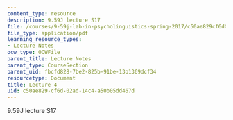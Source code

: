 ```yaml
---
content_type: resource
description: 9.59J lecture S17
file: /courses/9-59j-lab-in-psycholinguistics-spring-2017/c50ae829cf6d02ad14c4a50b05dd467d_MIT9_59jS17_lec4.pdf
file_type: application/pdf
learning_resource_types:
- Lecture Notes
ocw_type: OCWFile
parent_title: Lecture Notes
parent_type: CourseSection
parent_uid: fbcfd828-7be2-825b-91be-13b1369dcf34
resourcetype: Document
title: Lecture 4
uid: c50ae829-cf6d-02ad-14c4-a50b05dd467d
---
```

9.59J lecture S17

